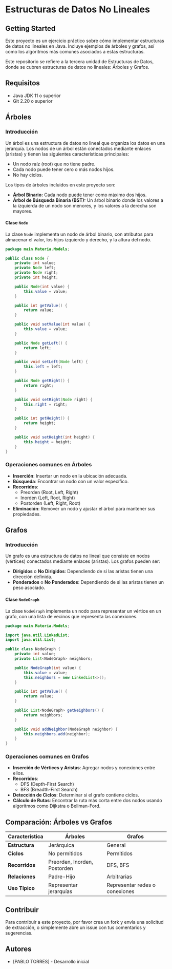 # Estructuras de Datos No Lineales

## Getting Started

Este proyecto es un ejercicio práctico sobre cómo implementar estructuras de datos no lineales en Java. Incluye ejemplos de árboles y grafos, así como los algoritmos más comunes asociados a estas estructuras.

Este repositorio se refiere a la tercera unidad de Estructuras de Datos, donde se cubren estructuras de datos no lineales: Árboles y Grafos.

## Requisitos
- Java JDK 11 o superior
- Git 2.20 o superior

## Árboles

### Introducción
Un árbol es una estructura de datos no lineal que organiza los datos en una jerarquía. Los nodos de un árbol están conectados mediante enlaces (aristas) y tienen las siguientes características principales:
- Un nodo raíz (root) que no tiene padre.
- Cada nodo puede tener cero o más nodos hijos.
- No hay ciclos.

Los tipos de árboles incluidos en este proyecto son:
- **Árbol Binario:** Cada nodo puede tener como máximo dos hijos.
- **Árbol de Búsqueda Binaria (BST):** Un árbol binario donde los valores a la izquierda de un nodo son menores, y los valores a la derecha son mayores.

#### Clase `Node`
La clase `Node` implementa un nodo de árbol binario, con atributos para almacenar el valor, los hijos izquierdo y derecho, y la altura del nodo.

```java
package main.Materia.Models;

public class Node {
    private int value;
    private Node left;
    private Node right;
    private int height;

    public Node(int value) {
        this.value = value;
    }

    public int getValue() {
        return value;
    }

    public void setValue(int value) {
        this.value = value;
    }

    public Node getLeft() {
        return left;
    }

    public void setLeft(Node left) {
        this.left = left;
    }

    public Node getRight() {
        return right;
    }

    public void setRight(Node right) {
        this.right = right;
    }

    public int getHeight() {
        return height;
    }

    public void setHeight(int height) {
        this.height = height;
    }
}
```

### Operaciones comunes en Árboles
- **Inserción**: Insertar un nodo en la ubicación adecuada.
- **Búsqueda**: Encontrar un nodo con un valor específico.
- **Recorridos**:
  - Preorden (Root, Left, Right)
  - Inorden (Left, Root, Right)
  - Postorden (Left, Right, Root)
- **Eliminación**: Remover un nodo y ajustar el árbol para mantener sus propiedades.

## Grafos

### Introducción
Un grafo es una estructura de datos no lineal que consiste en nodos (vértices) conectados mediante enlaces (aristas). Los grafos pueden ser:
- **Dirigidos** o **No Dirigidos**: Dependiendo de si las aristas tienen una dirección definida.
- **Ponderados** o **No Ponderados**: Dependiendo de si las aristas tienen un peso asociado.

#### Clase `NodeGraph`
La clase `NodeGraph` implementa un nodo para representar un vértice en un grafo, con una lista de vecinos que representa las conexiones.

```java
package main.Materia.Models;

import java.util.LinkedList;
import java.util.List;

public class NodeGraph {
    private int value;
    private List<NodeGraph> neighbors;

    public NodeGraph(int value) {
        this.value = value;
        this.neighbors = new LinkedList<>();
    }

    public int getValue() {
        return value;
    }

    public List<NodeGraph> getNeighbors() {
        return neighbors;
    }

    public void addNeighbor(NodeGraph neighbor) {
        this.neighbors.add(neighbor);
    }
}
```

### Operaciones comunes en Grafos
- **Inserción de Vértices y Aristas**: Agregar nodos y conexiones entre ellos.
- **Recorridos**:
  - DFS (Depth-First Search)
  - BFS (Breadth-First Search)
- **Detección de Ciclos**: Determinar si el grafo contiene ciclos.
- **Cálculo de Rutas**: Encontrar la ruta más corta entre dos nodos usando algoritmos como Dijkstra o Bellman-Ford.

## Comparación: Árboles vs Grafos

| Característica        | Árboles                      | Grafos                              |
|------------------------|-------------------------------|-------------------------------------|
| **Estructura**         | Jerárquica                   | General                            |
| **Ciclos**             | No permitidos                | Permitidos                         |
| **Recorridos**         | Preorden, Inorden, Postorden | DFS, BFS                           |
| **Relaciones**         | Padre-Hijo                   | Arbitrarias                        |
| **Uso Típico**         | Representar jerarquías       | Representar redes o conexiones     |

## Contribuir

Para contribuir a este proyecto, por favor crea un fork y envía una solicitud de extracción, o simplemente abre un issue con tus comentarios y sugerencias.

## Autores

- [PABLO TORRES] - Desarrollo inicial


